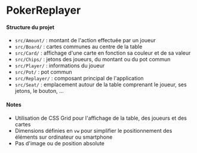 # PokerReplayer

#### Structure du projet

- `src/Amount/` : montant de l'action effectuée par un joueur
- `src/Board/` : cartes communes au centre de la table
- `src/Card/` : affichage d'une carte en fonction sa couleur et de sa valeur 
- `src/Chips/` : jetons des joueurs, du montant ou du pot commun
- `src/Player/` : informations du joueur
- `src/Pot/` : pot commun 
- `src/Replayer/` : composant principal de l'application
- `src/Seat/` : emplacement autour de la table comprenant le joueur, ses jetons, le bouton, ...

#### Notes

- Utilisation de CSS Grid pour l'affichage de la table, des joueurs et des cartes
- Dimensions définies en `vw` pour simplifier le positionnement des éléments sur ordinateur ou smartphone
- Pas d'image ou de position absolute